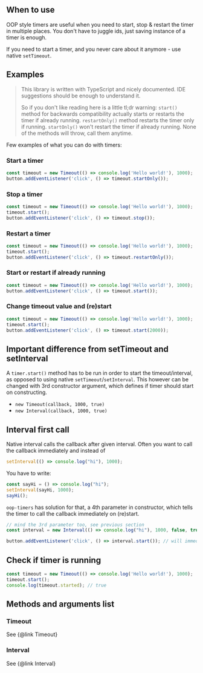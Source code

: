 ## When to use

OOP style timers are useful when you need to start, stop & restart the timer in multiple places. You don't have to
juggle ids, just saving instance of a timer is enough.

If you need to start a timer, and you never care about it anymore - use native `setTimeout`.

## Examples

> This library is written with TypeScript and nicely documented. IDE suggestions should be enough to understand it.
>
> So if you don't like reading here is a little tl;dr warning: `start()` method for backwards compatibility actually
> starts or restarts the timer if already running. `restartOnly()` method restarts the timer only if running.
> `startOnly()` won't restart the timer if already running. None of the methods will throw, call them anytime.

Few examples of what you can do with timers:

### Start a timer

```typescript
const timeout = new Timeout(() => console.log('Hello world!'), 1000);
button.addEventListener('click', () => timeout.startOnly());
```

### Stop a timer
```typescript
const timeout = new Timeout(() => console.log('Hello world!'), 1000);
timeout.start();
button.addEventListener('click', () => timeout.stop());
```

### Restart a timer

```typescript
const timeout = new Timeout(() => console.log('Hello world!'), 1000);
timeout.start();
button.addEventListener('click', () => timeout.restartOnly());
```

### Start or restart if already running

```typescript
const timeout = new Timeout(() => console.log('Hello world!'), 1000);
button.addEventListener('click', () => timeout.start());
```

### Change timeout value and (re)start

```typescript
const timeout = new Timeout(() => console.log('Hello world!'), 1000);
timeout.start();
button.addEventListener('click', () => timeout.start(2000));
```

## Important difference from setTimeout and setInterval

A `timer.start()` method has to be run in order to start the timeout/interval, as opposed to using native
`setTimeout`/`setInterval`. This however can be changed with 3rd constructor argument, which defines if timer should
start on constructing.

- `new Timeout(callback, 1000, true)`
- `new Interval(callback, 1000, true)`

## Interval first call

Native interval calls the callback after given interval. Often you want to call the callback immediately and instead of

```typescript
setInterval(() => console.log("hi"), 1000);
```

You have to write:

```typescript
const sayHi = () => console.log("hi");
setInterval(sayHi, 1000);
sayHi();
```

`oop-timers` has solution for that, a 4th parameter in constructor, which tells the timer to call the callback
immediately on (re)start.

```typescript
// mind the 3rd parameter too, see previous section
const interval = new Interval(() => console.log("hi"), 1000, false, true);

button.addEventListener('click', () => interval.start()); // will immediately print "hi" and then every 1000ms
```

## Check if timer is running

```typescript
const timeout = new Timeout(() => console.log('Hello world!'), 1000);
timeout.start();
console.log(timeout.started); // true
```

## Methods and arguments list

### Timeout

See {@link Timeout}

### Interval

See {@link Interval}
